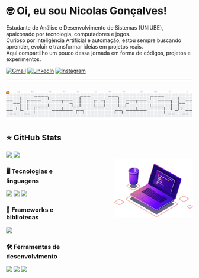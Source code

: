 # 🤓 Oi, eu sou Nicolas Gonçalves!
<p align="left">
  Estudante de Análise e Desenvolvimento de Sistemas (UNIUBE), apaixonado por tecnologia, computadores e jogos.<br>
  Curioso por Inteligência Artificial e automação, estou sempre buscando aprender, evoluir e transformar ideias em projetos reais.<br>
  Aqui compartilho um pouco dessa jornada em forma de códigos, projetos e experimentos.
</p>

<p align="left">
<a href="https://mail.google.com/mail/?view=cm&fs=1&to=contato.nicolasgoncalves@gmail.com" title="Gmail">
<img src="https://img.shields.io/badge/-Gmail-FF0000?style=flat-square&labelColor=FF0000&logo=gmail&logoColor=white" alt="Gmail"/></a>
<a href="https://www.linkedin.com/in/yoriih/" title="LinkedIn">
<img src="https://img.shields.io/badge/-Linkedin-0e76a8?style=flat-square&logo=Linkedin&logoColor=white" alt="LinkedIn"/></a>
<a href="https://www.instagram.com/ynick_dev/" title="Instagram">
<img src="https://img.shields.io/badge/-Instagram-DF0174?style=flat-square&labelColor=DF0174&logo=instagram&logoColor=white" alt="Instagram"/></a>
</p>

---
<br>

<picture>
<source media="(prefers-color-scheme: dark)" srcset="https://raw.githubusercontent.com/eduardavieira-dev/eduardavieira-dev/output/pacman-contribution-graph-dark.svg">
<source media="(prefers-color-scheme: light)" srcset="https://raw.githubusercontent.com/eduardavieira-dev/eduardavieira-dev/output/pacman-contribution-graph.svg">
<img alt="pacman contribution graph" src="https://raw.githubusercontent.com/eduardavieira-dev/eduardavieira-dev/output/pacman-contribution-graph.svg">
</picture>

## ⭐ GitHub Stats
<a href="https://github.com/Yoriih">
<img height="180em" src="https://github-readme-stats.vercel.app/api?username=yoriih&show_icons=true&theme=tokyonight&include_all_commits=true&count_private=true"/>
<img height="180em" src="https://github-readme-stats.vercel.app/api/top-langs/?username=yoriih&layout=compact&langs_count=6&theme=tokyonight"/>
</a>

<br>

<div style="display: flex; align-items: flex-start; gap: 80px;">
<div style="flex: 1;">
<h3>🖥️ Tecnologias e linguagens</h3>
<img src="https://cdn.jsdelivr.net/gh/devicons/devicon/icons/html5/html5-original.svg" width="40"/>
<img src="https://cdn.jsdelivr.net/gh/devicons/devicon/icons/css3/css3-original.svg" width="40"/>
<img src="https://cdn.jsdelivr.net/gh/devicons/devicon/icons/python/python-original.svg" width="40"/>

<h3>🚀 Frameworks e bibliotecas</h3>
<img src="https://cdn.jsdelivr.net/gh/devicons/devicon/icons/mysql/mysql-original.svg" width="40"/>

<h3>🛠️ Ferramentas de desenvolvimento</h3>
<img src="https://cdn.jsdelivr.net/gh/devicons/devicon/icons/git/git-original.svg" width="40"/>
<img src="https://cdn.jsdelivr.net/gh/devicons/devicon/icons/github/github-original.svg" width="40"/>
<img src="https://cdn.jsdelivr.net/gh/devicons/devicon/icons/vscode/vscode-original.svg" width="40"/>
</div>
<div style="flex: 1;">
<img src="https://raw.githubusercontent.com/Yoriih/Yoriih/refs/heads/main/computer-illustration.png" width="500"/>
</div>
</div>
